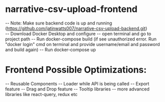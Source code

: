 # narrative-csv-upload-frontend

-- Note: Make sure backend code is up and running (https://github.com/jatinwatts007/narrative-csv-upload-backend.git)\
-- Download Docker Desktop and configure
-- open terminal and go to project path
-- Run docker-compose build (if see unauthorized error. Run "docker login" cmd on terminal and provide username/email and password and build again)
-- Run docker-compose up



# Frontend Possible Optimizations:
-- Reusable Components
-- Loader while API is being called
-- Export feature
-- Drag and Drop feature
-- Tooltip libraries
-- more advanced libraries like react-query, redux etc

